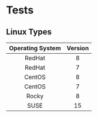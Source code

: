 # Tests

## Linux Types

| Operating System | Version |
|:----------------:|:-------:|
| RedHat           | 8       |
| RedHat           | 7       |
| CentOS           | 8       |
| CentOS           | 7       |
| Rocky            | 8       |
| SUSE             | 15      |
